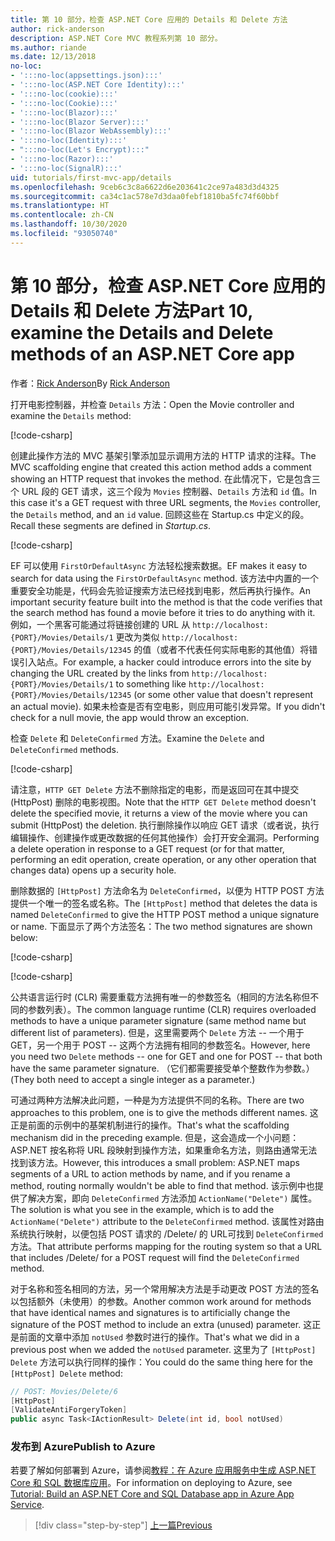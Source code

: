 ```yaml
---
title: 第 10 部分，检查 ASP.NET Core 应用的 Details 和 Delete 方法
author: rick-anderson
description: ASP.NET Core MVC 教程系列第 10 部分。
ms.author: riande
ms.date: 12/13/2018
no-loc:
- ':::no-loc(appsettings.json):::'
- ':::no-loc(ASP.NET Core Identity):::'
- ':::no-loc(cookie):::'
- ':::no-loc(Cookie):::'
- ':::no-loc(Blazor):::'
- ':::no-loc(Blazor Server):::'
- ':::no-loc(Blazor WebAssembly):::'
- ':::no-loc(Identity):::'
- ":::no-loc(Let's Encrypt):::"
- ':::no-loc(Razor):::'
- ':::no-loc(SignalR):::'
uid: tutorials/first-mvc-app/details
ms.openlocfilehash: 9ceb6c3c8a6622d6e203641c2ce97a483d3d4325
ms.sourcegitcommit: ca34c1ac578e7d3daa0febf1810ba5fc74f60bbf
ms.translationtype: HT
ms.contentlocale: zh-CN
ms.lasthandoff: 10/30/2020
ms.locfileid: "93050740"
---
```

# <a name="part-10-examine-the-details-and-delete-methods-of-an-aspnet-core-app"></a><span data-ttu-id="3516c-103">第 10 部分，检查 ASP.NET Core 应用的 Details 和 Delete 方法</span><span class="sxs-lookup"><span data-stu-id="3516c-103">Part 10, examine the Details and Delete methods of an ASP.NET Core app</span></span>

<span data-ttu-id="3516c-104">作者：[Rick Anderson](https://twitter.com/RickAndMSFT)</span><span class="sxs-lookup"><span data-stu-id="3516c-104">By [Rick Anderson](https://twitter.com/RickAndMSFT)</span></span>

<span data-ttu-id="3516c-105">打开电影控制器，并检查 `Details` 方法：</span><span class="sxs-lookup"><span data-stu-id="3516c-105">Open the Movie controller and examine the `Details` method:</span></span>

[!code-csharp[](start-mvc/sample/MvcMovie22/Controllers/MoviesController.cs?name=snippet_details)]

<span data-ttu-id="3516c-106">创建此操作方法的 MVC 基架引擎添加显示调用方法的 HTTP 请求的注释。</span><span class="sxs-lookup"><span data-stu-id="3516c-106">The MVC scaffolding engine that created this action method adds a comment showing an HTTP request that invokes the method.</span></span> <span data-ttu-id="3516c-107">在此情况下，它是包含三个 URL 段的 GET 请求，这三个段为 `Movies` 控制器、`Details` 方法和 `id` 值。</span><span class="sxs-lookup"><span data-stu-id="3516c-107">In this case it's a GET request with three URL segments, the `Movies` controller, the `Details` method, and an `id` value.</span></span> <span data-ttu-id="3516c-108">回顾这些在 Startup.cs 中定义的段。</span><span class="sxs-lookup"><span data-stu-id="3516c-108">Recall these segments are defined in *Startup.cs*.</span></span>

[!code-csharp[](start-mvc/sample/MvcMovie3/Startup.cs?highlight=5&name=snippet_1)]

<span data-ttu-id="3516c-109">EF 可以使用 `FirstOrDefaultAsync` 方法轻松搜索数据。</span><span class="sxs-lookup"><span data-stu-id="3516c-109">EF makes it easy to search for data using the `FirstOrDefaultAsync` method.</span></span> <span data-ttu-id="3516c-110">该方法中内置的一个重要安全功能是，代码会先验证搜索方法已经找到电影，然后再执行操作。</span><span class="sxs-lookup"><span data-stu-id="3516c-110">An important security feature built into the method is that the code verifies that the search method has found a movie before it tries to do anything with it.</span></span> <span data-ttu-id="3516c-111">例如，一个黑客可能通过将链接创建的 URL 从 `http://localhost:{PORT}/Movies/Details/1` 更改为类似 `http://localhost:{PORT}/Movies/Details/12345` 的值（或者不代表任何实际电影的其他值）将错误引入站点。</span><span class="sxs-lookup"><span data-stu-id="3516c-111">For example, a hacker could introduce errors into the site by changing the URL created by the links from `http://localhost:{PORT}/Movies/Details/1` to something like  `http://localhost:{PORT}/Movies/Details/12345` (or some other value that doesn't represent an actual movie).</span></span> <span data-ttu-id="3516c-112">如果未检查是否有空电影，则应用可能引发异常。</span><span class="sxs-lookup"><span data-stu-id="3516c-112">If you didn't check for a null movie, the app would throw an exception.</span></span>

<span data-ttu-id="3516c-113">检查 `Delete` 和 `DeleteConfirmed` 方法。</span><span class="sxs-lookup"><span data-stu-id="3516c-113">Examine the `Delete` and `DeleteConfirmed` methods.</span></span>

[!code-csharp[](start-mvc/sample/MvcMovie22/Controllers/MoviesController.cs?name=snippet_delete)]

<span data-ttu-id="3516c-114">请注意，`HTTP GET Delete` 方法不删除指定的电影，而是返回可在其中提交 (HttpPost) 删除的电影视图。</span><span class="sxs-lookup"><span data-stu-id="3516c-114">Note that the `HTTP GET Delete` method doesn't delete the specified movie, it returns a view of the movie where you can submit (HttpPost) the deletion.</span></span> <span data-ttu-id="3516c-115">执行删除操作以响应 GET 请求（或者说，执行编辑操作、创建操作或更改数据的任何其他操作）会打开安全漏洞。</span><span class="sxs-lookup"><span data-stu-id="3516c-115">Performing a delete operation in response to a GET request (or for that matter, performing an edit operation, create operation, or any other operation that changes data) opens up a security hole.</span></span>

<span data-ttu-id="3516c-116">删除数据的 `[HttpPost]` 方法命名为 `DeleteConfirmed`，以便为 HTTP POST 方法提供一个唯一的签名或名称。</span><span class="sxs-lookup"><span data-stu-id="3516c-116">The `[HttpPost]` method that deletes the data is named `DeleteConfirmed` to give the HTTP POST method a unique signature or name.</span></span> <span data-ttu-id="3516c-117">下面显示了两个方法签名：</span><span class="sxs-lookup"><span data-stu-id="3516c-117">The two method signatures are shown below:</span></span>

[!code-csharp[](start-mvc/sample/MvcMovie/Controllers/MoviesController.cs?name=snippet_delete2)]

[!code-csharp[](start-mvc/sample/MvcMovie/Controllers/MoviesController.cs?name=snippet_delete3)]

<span data-ttu-id="3516c-118">公共语言运行时 (CLR) 需要重载方法拥有唯一的参数签名（相同的方法名称但不同的参数列表）。</span><span class="sxs-lookup"><span data-stu-id="3516c-118">The common language runtime (CLR) requires overloaded methods to have a unique parameter signature (same method name but different list of parameters).</span></span> <span data-ttu-id="3516c-119">但是，这里需要两个 `Delete` 方法 -- 一个用于 GET，另一个用于 POST -- 这两个方法拥有相同的参数签名。</span><span class="sxs-lookup"><span data-stu-id="3516c-119">However, here you need two `Delete` methods -- one for GET and one for POST -- that both have the same parameter signature.</span></span> <span data-ttu-id="3516c-120">（它们都需要接受单个整数作为参数。）</span><span class="sxs-lookup"><span data-stu-id="3516c-120">(They both need to accept a single integer as a parameter.)</span></span>

<span data-ttu-id="3516c-121">可通过两种方法解决此问题，一种是为方法提供不同的名称。</span><span class="sxs-lookup"><span data-stu-id="3516c-121">There are two approaches to this problem, one is to give the methods different names.</span></span> <span data-ttu-id="3516c-122">这正是前面的示例中的基架机制进行的操作。</span><span class="sxs-lookup"><span data-stu-id="3516c-122">That's what the scaffolding mechanism did in the preceding example.</span></span> <span data-ttu-id="3516c-123">但是，这会造成一个小问题：ASP.NET 按名称将 URL 段映射到操作方法，如果重命名方法，则路由通常无法找到该方法。</span><span class="sxs-lookup"><span data-stu-id="3516c-123">However, this introduces a small problem: ASP.NET maps segments of a URL to action methods by name, and if you rename a method, routing normally wouldn't be able to find that method.</span></span> <span data-ttu-id="3516c-124">该示例中也提供了解决方案，即向 `DeleteConfirmed` 方法添加 `ActionName("Delete")` 属性。</span><span class="sxs-lookup"><span data-stu-id="3516c-124">The solution is what you see in the example, which is to add the `ActionName("Delete")` attribute to the `DeleteConfirmed` method.</span></span> <span data-ttu-id="3516c-125">该属性对路由系统执行映射，以便包括 POST 请求的 /Delete/ 的 URL可找到 `DeleteConfirmed` 方法。</span><span class="sxs-lookup"><span data-stu-id="3516c-125">That attribute performs mapping for the routing system so that a URL that includes /Delete/ for a POST request will find the `DeleteConfirmed` method.</span></span>

<span data-ttu-id="3516c-126">对于名称和签名相同的方法，另一个常用解决方法是手动更改 POST 方法的签名以包括额外（未使用）的参数。</span><span class="sxs-lookup"><span data-stu-id="3516c-126">Another common work around for methods that have identical names and signatures is to artificially change the signature of the POST method to include an extra (unused) parameter.</span></span> <span data-ttu-id="3516c-127">这正是前面的文章中添加 `notUsed` 参数时进行的操作。</span><span class="sxs-lookup"><span data-stu-id="3516c-127">That's what we did in a previous post when we added the `notUsed` parameter.</span></span> <span data-ttu-id="3516c-128">这里为了 `[HttpPost] Delete` 方法可以执行同样的操作：</span><span class="sxs-lookup"><span data-stu-id="3516c-128">You could do the same thing here for the `[HttpPost] Delete` method:</span></span>

```csharp
// POST: Movies/Delete/6
[HttpPost]
[ValidateAntiForgeryToken]
public async Task<IActionResult> Delete(int id, bool notUsed)
```

### <a name="publish-to-azure"></a><span data-ttu-id="3516c-129">发布到 Azure</span><span class="sxs-lookup"><span data-stu-id="3516c-129">Publish to Azure</span></span>

<span data-ttu-id="3516c-130">若要了解如何部署到 Azure，请参阅[教程：在 Azure 应用服务中生成 ASP.NET Core 和 SQL 数据库应用](/azure/app-service/tutorial-dotnetcore-sqldb-app)。</span><span class="sxs-lookup"><span data-stu-id="3516c-130">For information on deploying to Azure, see [Tutorial: Build an ASP.NET Core and SQL Database app in Azure App Service](/azure/app-service/tutorial-dotnetcore-sqldb-app).</span></span>

> [!div class="step-by-step"]
> [<span data-ttu-id="3516c-131">上一篇</span><span class="sxs-lookup"><span data-stu-id="3516c-131">Previous</span></span>](validation.md)
